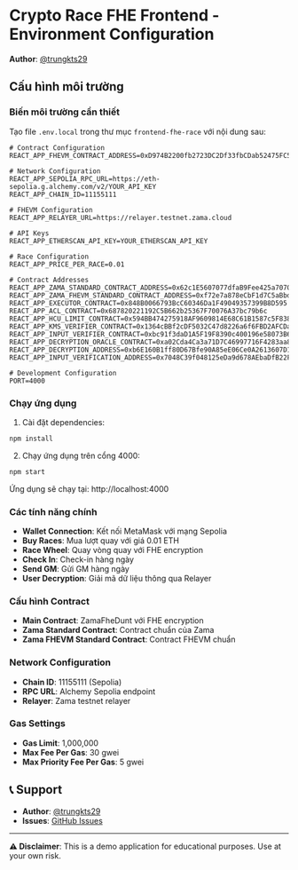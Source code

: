 # Crypto Race FHE Frontend - Environment Configuration

**Author**: [@trungkts29](https://x.com/trungkts29)

## Cấu hình môi trường

### Biến môi trường cần thiết

Tạo file `.env.local` trong thư mục `frontend-fhe-race` với nội dung sau:

```env
# Contract Configuration
REACT_APP_FHEVM_CONTRACT_ADDRESS=0xD974B2200fb2723DC2Df33fbCDab52475FC563D5

# Network Configuration
REACT_APP_SEPOLIA_RPC_URL=https://eth-sepolia.g.alchemy.com/v2/YOUR_API_KEY
REACT_APP_CHAIN_ID=11155111

# FHEVM Configuration
REACT_APP_RELAYER_URL=https://relayer.testnet.zama.cloud

# API Keys
REACT_APP_ETHERSCAN_API_KEY=YOUR_ETHERSCAN_API_KEY

# Race Configuration
REACT_APP_PRICE_PER_RACE=0.01

# Contract Addresses
REACT_APP_ZAMA_STANDARD_CONTRACT_ADDRESS=0x62c1E5607077dfaB9Fee425a70707b545F565620
REACT_APP_ZAMA_FHEVM_STANDARD_CONTRACT_ADDRESS=0xf72e7a878eCbF1d7C5aBbd283c10e82ddA58A721
REACT_APP_EXECUTOR_CONTRACT=0x848B0066793BcC60346Da1F49049357399B8D595
REACT_APP_ACL_CONTRACT=0x687820221192C5B662b25367F70076A37bc79b6c
REACT_APP_HCU_LIMIT_CONTRACT=0x594BB474275918AF9609814E68C61B1587c5F838
REACT_APP_KMS_VERIFIER_CONTRACT=0x1364cBBf2cDF5032C47d8226a6f6FBD2AFCDacAC
REACT_APP_INPUT_VERIFIER_CONTRACT=0xbc91f3daD1A5F19F8390c400196e58073B6a0BC4
REACT_APP_DECRYPTION_ORACLE_CONTRACT=0xa02Cda4Ca3a71D7C46997716F4283aa851C28812
REACT_APP_DECRYPTION_ADDRESS=0xb6E160B1ff80D67Bfe90A85eE06Ce0A2613607D1
REACT_APP_INPUT_VERIFICATION_ADDRESS=0x7048C39f048125eDa9d678AEbaDfB22F7900a29F

# Development Configuration
PORT=4000
```

### Chạy ứng dụng

1. Cài đặt dependencies:
```bash
npm install
```

2. Chạy ứng dụng trên cổng 4000:
```bash
npm start
```

Ứng dụng sẽ chạy tại: http://localhost:4000

### Các tính năng chính

- **Wallet Connection**: Kết nối MetaMask với mạng Sepolia
- **Buy Races**: Mua lượt quay với giá 0.01 ETH
- **Race Wheel**: Quay vòng quay với FHE encryption
- **Check In**: Check-in hàng ngày
- **Send GM**: Gửi GM hàng ngày
- **User Decryption**: Giải mã dữ liệu thông qua Relayer

### Cấu hình Contract

- **Main Contract**: ZamaFheDunt với FHE encryption
- **Zama Standard Contract**: Contract chuẩn của Zama
- **Zama FHEVM Standard Contract**: Contract FHEVM chuẩn

### Network Configuration

- **Chain ID**: 11155111 (Sepolia)
- **RPC URL**: Alchemy Sepolia endpoint
- **Relayer**: Zama testnet relayer

### Gas Settings

- **Gas Limit**: 1,000,000
- **Max Fee Per Gas**: 30 gwei
- **Max Priority Fee Per Gas**: 5 gwei

## 📞 Support

- **Author**: [@trungkts29](https://x.com/trungkts29)
- **Issues**: [GitHub Issues](https://github.com/ntclick/luckyracegameFHE/issues)

---

**⚠️ Disclaimer**: This is a demo application for educational purposes. Use at your own risk. 